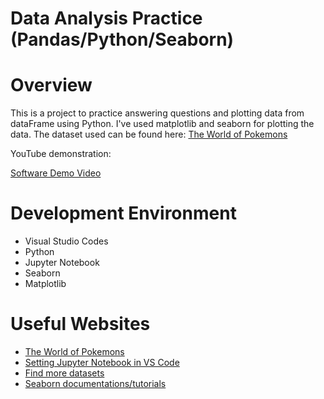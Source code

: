 # Data Analysis Practice (Pandas/Python/Seaborn)


 # Overview 

This is a project to practice answering questions and plotting data from dataFrame using Python. I've used matplotlib and seaborn for plotting the data. 
The dataset used can be found here:  [The World of Pokemons](https://www.kaggle.com/hamdallak/the-world-of-pokemons)

YouTube demonstration: 

[Software Demo Video](https://youtu.be/5RKXBDG2eOs)



# Development Environment 

- Visual Studio Codes
- Python
- Jupyter Notebook 
- Seaborn
- Matplotlib 

# Useful Websites 

* [The World of Pokemons](https://www.kaggle.com/hamdallak/the-world-of-pokemons)
* [Setting Jupyter Notebook in VS Code](https://code.visualstudio.com/docs/datascience/jupyter-notebooks)
* [Find more datasets](https://www.kaggle.com/datasets)
* [Seaborn documentations/tutorials](https://seaborn.pydata.org/tutorial.html)
